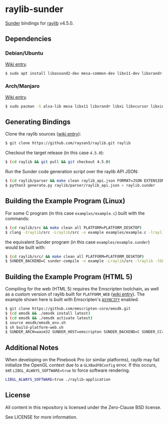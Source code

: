 # raylib-sunder

[Sunder](https://github.com/ashn-dot-dev/sunder) bindings for [raylib](https://github.com/raysan5/raylib) v4.5.0.

## Dependencies
### Debian/Ubuntu

[Wiki entry](https://github.com/raysan5/raylib/wiki/Working-on-GNU-Linux#ubuntu).

```sh
$ sudo apt install libasound2-dev mesa-common-dev libx11-dev libxrandr-dev libxi-dev xorg-dev libgl1-mesa-dev libglu1-mesa-dev
```

### Arch/Manjaro
[Wiki entry](https://github.com/raysan5/raylib/wiki/Working-on-GNU-Linux#arch-linux).

```sh
$ sudo pacman -S alsa-lib mesa libx11 libxrandr libxi libxcursor libxinerama
```

## Generating Bindings
Clone the raylib sources ([wiki entry](https://github.com/raysan5/raylib/wiki/Working-on-GNU-Linux#build-raylib-using-make)):

```sh
$ git clone https://github.com/raysan5/raylib.git raylib
```

Checkout the target release (in this case `4.5.0`):

```sh
$ (cd raylib && git pull && git checkout 4.5.0)
```

Run the Sunder code generation script over the raylib API JSON:

```sh
$ (cd raylib/parser && make clean raylib_api.json FORMAT=JSON EXTENSION=json)
$ python3 generate.py raylib/parser/raylib_api.json > raylib.sunder
```

## Building the Example Program (Linux)
For some C program (in this case `examples/example.c`) built with the commands:

```sh
$ (cd raylib/src && make clean all PLATFORM=PLATFORM_DESKTOP)
$ clang -Iraylib/src -Lraylib/src -o example examples/example.c -lraylib -lGL -lm -lpthread -ldl -lrt -lX11
```

the equivalent Sunder program (in this case `examples/example.sunder`) would be built with:

```sh
$ (cd raylib/src/ && make clean all PLATFORM=PLATFORM_DESKTOP)
$ SUNDER_BACKEND=C sunder-compile -o example -Lraylib/src -lraylib -lGL -lm -lpthread -ldl -lrt -lX11 examples/example.sunder
```

## Building the Example Program (HTML 5)
Compiling for the web (HTML 5) requires the Emscripten toolchain, as well as a
custom version of raylib built for `PLATFORM_WEB`
([wiki entry](https://github.com/raysan5/raylib/wiki/Working-for-Web-(HTML5))).
The example shown here is built with Emscripten's
[`ASYNCIFY`](https://emscripten.org/docs/porting/asyncify.html) enabled.

```sh
$ git clone https://github.com/emscripten-core/emsdk.git
$ (cd emsdk && ./emsdk install latest)
$ (cd emsdk && ./emsdk activate latest)
$ source emsdk/emsdk_env.sh
$ sh build-platform-web.sh
$ SUNDER_ARCH=wasm32 SUNDER_HOST=emscripten SUNDER_BACKEND=C SUNDER_CC=emcc SUNDER_CFLAGS='-Os -sASSERTIONS -sASYNCIFY -sSINGLE_FILE=1 -sUSE_GLFW=3 --shell-file examples/example-shell.html' sunder-compile -o example.html -Lraylib/src -lraylib-web examples/example.sunder
```

## Additional Notes
When developing on the Pinebook Pro (or similar platforms), raylib may fail
initialize the OpenGL context due to a `GLXBadFBConfig` error. If this occurs,
set `LIBGL_ALWAYS_SOFTWARE=true` to force software rendering.

```sh
LIBGL_ALWAYS_SOFTWARE=true ./raylib-application
```

## License
All content in this repository is licensed under the Zero-Clause BSD license.

See LICENSE for more information.
